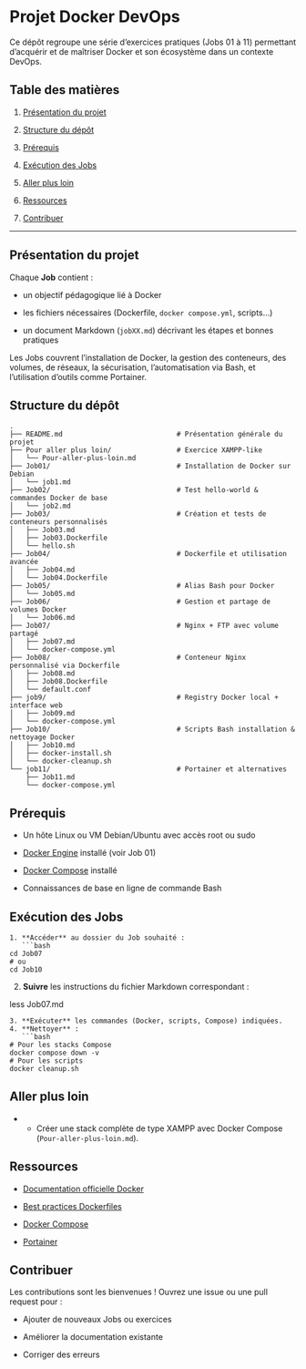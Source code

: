 
# Projet Docker DevOps

Ce dépôt regroupe une série d’exercices pratiques (Jobs 01 à 11) permettant d’acquérir et de maîtriser Docker et son écosystème dans un contexte DevOps.


## Table des matières

1. [Présentation du projet](#présentation-du-projet)

2. [Structure du dépôt](#structure-du-dépôt)

3. [Prérequis](#prérequis)

4. [Exécution des Jobs](#exécution-des-jobs)

5. [Aller plus loin](#aller-plus-loin)

6. [Ressources](#ressources)

8. [Contribuer](#contribuer)
    

----------

## Présentation du projet

Chaque **Job** contient :

-   un objectif pédagogique lié à Docker
    
-   les fichiers nécessaires (Dockerfile, `docker compose.yml`, scripts…)
    
-   un document Markdown (`jobXX.md`) décrivant les étapes et bonnes pratiques
    

Les Jobs couvrent l’installation de Docker, la gestion des conteneurs, des volumes, de réseaux, la sécurisation, l’automatisation via Bash, et l’utilisation d’outils comme Portainer.

## Structure du dépôt

```text
.
├── README.md                            # Présentation générale du projet
├── Pour aller plus loin/                # Exercice XAMPP-like
│   └── Pour-aller-plus-loin.md
├── Job01/                               # Installation de Docker sur Debian
│   └── job1.md
├── Job02/                               # Test hello-world & commandes Docker de base
│   └── job2.md
├── Job03/                               # Création et tests de conteneurs personnalisés
│   ├── Job03.md
│   ├── Job03.Dockerfile
│   └── hello.sh
├── Job04/                               # Dockerfile et utilisation avancée
│   ├── Job04.md
│   └── Job04.Dockerfile
├── Job05/                               # Alias Bash pour Docker
│   └── Job05.md
├── Job06/                               # Gestion et partage de volumes Docker
│   └── Job06.md
├── Job07/                               # Nginx + FTP avec volume partagé
│   ├── Job07.md
│   └── docker-compose.yml
├── Job08/                               # Conteneur Nginx personnalisé via Dockerfile
│   ├── Job08.md
│   ├── Job08.Dockerfile
│   └── default.conf
├── job9/                                # Registry Docker local + interface web
│   ├── Job09.md
│   └── docker-compose.yml
├── Job10/                               # Scripts Bash installation & nettoyage Docker
│   ├── Job10.md
│   ├── docker-install.sh
│   └── docker-cleanup.sh
└── job11/                               # Portainer et alternatives
    ├── Job11.md
    └── docker-compose.yml

```

## Prérequis

-   Un hôte Linux ou VM Debian/Ubuntu avec accès root ou sudo
    
-   [Docker Engine](https://docs.docker.com/get-docker/) installé (voir Job 01)
    
-   [Docker Compose](https://docs.docker.com/compose/install/) installé
    
-   Connaissances de base en ligne de commande Bash
    

## Exécution des Jobs

```
1. **Accéder** au dossier du Job souhaité :
   ```bash
cd Job07
# ou
cd Job10

```

2.  **Suivre** les instructions du fichier Markdown correspondant :
    

less Job07.md

```
3. **Exécuter** les commandes (Docker, scripts, Compose) indiquées.
4. **Nettoyer** :
   ```bash
# Pour les stacks Compose
docker compose down -v
# Pour les scripts
docker cleanup.sh

```

## Aller plus loin

-   -   Créer une stack complète de type XAMPP avec Docker Compose (`Pour-aller-plus-loin.md`).

## Ressources

-   [Documentation officielle Docker](https://docs.docker.com/)
    
-   [Best practices Dockerfiles](https://docs.docker.com/develop/develop-images/dockerfile_best-practices/)
    
-   [Docker Compose](https://docs.docker.com/compose/)
    
-   [Portainer](https://www.portainer.io/)
    

## Contribuer

Les contributions sont les bienvenues ! Ouvrez une issue ou une pull request pour :

-   Ajouter de nouveaux Jobs ou exercices
    
-   Améliorer la documentation existante
    
-   Corriger des erreurs
